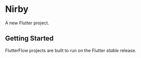 # Nirby

A new Flutter project.

## Getting Started

FlutterFlow projects are built to run on the Flutter _stable_ release.
